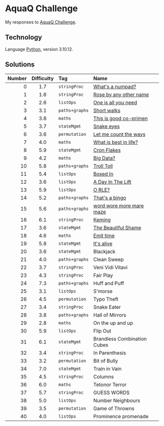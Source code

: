 # AquaQ Challenge

My responses to [AquaQ Challenge](https://challenges.aquaq.co.uk/).

## Technology

Language [Python](https://www.python.org/), version 3.10.12.

## Solutions

| Number | Difficulty | Tag       | Name                                  |
|------:|:-------:|:--------------|:--------------------------------------|
| 0     | 1.7     | `stringProc`  | [What's a numpad?](./solutions/challenge00.py)|
| 1     | 1.6     | `stringProc`  | [Rose by any other name](./solutions/challenge01.py)|
| 2     | 2.6     | `listOps`     | [One is all you need](./solutions/challenge02.py)|
| 3     | 3.1     | `paths+graphs`| [Short walks](./solutions/challenge03.py)|
| 4     | 3.8     | `maths`       | [This is good co-primen](./solutions/challenge04.py)|
| 5     | 3.7     | `stateMgmt`   | [Snake eyes](./solutions/challenge05.py)|
| 6     | 3.6     | `permutation` | [Let me count the ways](./solutions/challenge06.py)|
| 7     | 4.0     | `maths`       | [What is best in life?](./solutions/challenge07.py)|
| 8     | 5.9     | `stateMgmt`   | [Cron Flakes](./solutions/challenge08.py)|
| 9     | 4.2     | `maths`       | [Big Data?](./solutions/challenge09.py)|
| 10    | 5.8     | `paths+graphs`| [Troll Toll](./solutions/challenge10.py)|
| 11    | 5.4     | `listOps`     | [Boxed In](./solutions/challenge11.py)|
| 12    | 3.6     | `listOps`     | [A Day In The Lift](./solutions/challenge12.py)|
| 13    | 5.9     | `listOps`     | [O RLE?](./solutions/challenge13.py)  |
| 14    | 5.2     | `paths+graphs`| [That's a bingo](./solutions/challenge14.py)|
| 15    | 5.6     | `paths+graphs`| [word wore more mare maze](./solutions/challenge15.py)|
| 16    | 6.1     | `stringProc`  | [Keming](./solutions/challenge16.py)  |
| 17    | 3.6     | `stateMgmt`   | [The Beautiful Shame](./solutions/challenge17.py)|
| 18    | 4.6     | `maths`       | [Emit time](./solutions/challenge18.py)|
| 19    | 5.8     | `stateMgmt`   | [It's alive](./solutions/challenge19.py)|
| 20    | 3.6     | `stateMgmt`   | Blackjack                             |
| 21    | 4.0     | `paths+graphs`| Clean Sweep                           |
| 22    | 3.7     | `stringProc`  | Veni Vidi Vitavi                      |
| 23    | 4.3     | `stringProc`  | Fair Play                             |
| 24    | 7.3     | `paths+graphs`| Huff and Puff                         |
| 25    | 3.1     | `listOps`     | S'morse                               |
| 26    | 4.5     | `permutation` | Typo Theft                            |
| 27    | 3.4     | `stringProc`  | Snake Eater                           |
| 28    | 3.8     | `paths+graphs`| Hall of Mirrors                       |
| 29    | 2.8     | `maths`       | On the up and up                      |
| 30    | 5.9     | `listOps`     | Flip Out                              |
| 31    | 6.1     | `stateMgmt`   | Brandless Combination Cubes           |
| 32    | 3.4     | `stringProc`  | In Parenthesis                        |
| 33    | 3.2     | `permutation` | Bit of Bully                          |
| 34    | 7.0     | `stateMgmt`   | Train in Vain                         |
| 35    | 4.5     | `stringProc`  | Columns                               |
| 36    | 6.0     | `maths`       | Tetonor Terror                        |
| 37    | 5.7     | `stringProc`  | GUESS WORDS                           |
| 38    | 5.0     | `listOps`     | Number Neighbours                     |
| 39    | 3.5     | `permutation` | Game of Throwns                       |
| 40    | 4.0     | `listOps`     | Prominence promenade                  |
